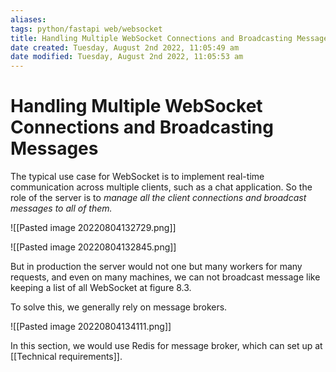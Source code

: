 ```yaml
---
aliases: 
tags: python/fastapi web/websocket 
title: Handling Multiple WebSocket Connections and Broadcasting Messages
date created: Tuesday, August 2nd 2022, 11:05:49 am
date modified: Tuesday, August 2nd 2022, 11:05:53 am
---
```


# Handling Multiple WebSocket Connections and Broadcasting Messages

The typical use case for WebSocket is to implement real-time communication across multiple clients, such as a chat application. So the role of the server is to *manage all the client connections and broadcast messages to all of them.*

![[Pasted image 20220804132729.png]]

![[Pasted image 20220804132845.png]]

But in production the server would not one but many workers for many requests, and even on many machines, we can not broadcast message like keeping a list of all WebSocket at figure 8.3.

To solve this, we generally rely on message brokers.

![[Pasted image 20220804134111.png]]

In this section, we would use Redis for message broker, which can set up at [[Technical requirements]].


